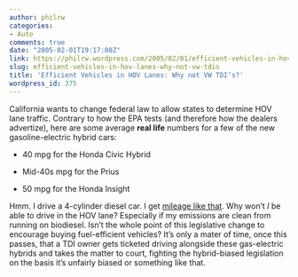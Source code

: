 ```yaml
---
author: philrw
categories:
- Auto
comments: true
date: "2005-02-01T19:17:00Z"
link: https://philrw.wordpress.com/2005/02/01/efficient-vehicles-in-hov-lanes-why-not-vw-tdis/
slug: efficient-vehicles-in-hov-lanes-why-not-vw-tdis
title: 'Efficient Vehicles in HOV Lanes: Why not VW TDI’s?'
wordpress_id: 375
---
```


California wants to change federal law to allow states to determine HOV lane traffic. Contrary to how the EPA tests (and therefore how the dealers advertize), here are some average **real life** numbers for a few of the new gasoline-electric hybrid cars:

* 40 mpg for the Honda Civic Hybrid

* Mid-40s mpg for the Prius

* 50 mpg for the Honda Insight

Hmm. I drive a 4-cylinder diesel car. I get [mileage like that](http://philip.rosenberg-watt.com/hermes). Why won’t _I_ be able to drive in the HOV lane? Especially if my emissions are clean from running on biodiesel. Isn’t the whole point of this legislative change to encourage buying fuel-efficient vehicles? It’s only a mater of time, once this passes, that a TDI owner gets ticketed driving alongside these gas-electric hybrids and takes the matter to court, fighting the hybrid-biased legislation on the basis it’s unfairly biased or something like that.

